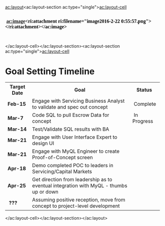 <ac:layout><ac:layout-section ac:type="single"><ac:layout-cell><h2 style="text-align: left;"><strong><span style="color: rgb(0,0,0);font-family: Times New Roman;font-size: medium;">&nbsp;<ac:image><ri:attachment ri:filename="image2016-2-22 0:55:57.png"></ri:attachment></ac:image></span></strong></h2><p style="margin: 0.0in 0.0in 8.0pt;">&nbsp;</p></ac:layout-cell></ac:layout-section><ac:layout-section ac:type="single"><ac:layout-cell><h1>Goal Setting Timeline</h1><table><tbody><tr><th class="highlight-blue" data-highlight-colour="blue">Target Date</th><th class="highlight-blue" data-highlight-colour="blue">Goal</th><th class="highlight-blue" colspan="1" data-highlight-colour="blue">Status&nbsp;</th></tr><tr><td class="highlight-blue" data-highlight-colour="blue"><strong>Feb-15</strong></td><td class="highlight-yellow" data-highlight-colour="yellow">Engage with Servicing Business Analyst to validate and spec out concept</td><td class="highlight-yellow" colspan="1" data-highlight-colour="yellow">&nbsp;Complete</td></tr><tr><td class="highlight-blue" data-highlight-colour="blue"><strong>Mar-7</strong></td><td class="highlight-green" data-highlight-colour="green">Code SQL to pull Escrow Data for concept</td><td class="highlight-green" colspan="1" data-highlight-colour="green">&nbsp;In Progress</td></tr><tr><td class="highlight-blue" data-highlight-colour="blue"><strong>Mar-14</strong></td><td class="highlight-yellow" data-highlight-colour="yellow">Test/Validate SQL results with BA</td><td class="highlight-yellow" colspan="1" data-highlight-colour="yellow">&nbsp;</td></tr><tr><td class="highlight-blue" colspan="1"><strong>Mar-21</strong></td><td class="highlight-green" colspan="1" data-highlight-colour="green">Engage with User Interface Expert to design UI</td><td class="highlight-green" colspan="1" data-highlight-colour="green">&nbsp;</td></tr><tr><td class="highlight-blue" colspan="1"><strong>Mar-21</strong></td><td class="highlight-yellow" colspan="1" data-highlight-colour="yellow">Engage with MyQL Engineer to&nbsp;create Proof-of-Concept screen&nbsp;</td><td class="highlight-yellow" colspan="1" data-highlight-colour="yellow">&nbsp;</td></tr><tr><td class="highlight-blue" colspan="1"><strong>Apr-18</strong></td><td class="highlight-green" colspan="1" data-highlight-colour="green">Demo&nbsp;completed POC to leaders in Servicing/Capital Markets</td><td class="highlight-green" colspan="1" data-highlight-colour="green">&nbsp;</td></tr><tr><td class="highlight-blue" colspan="1"><strong>Apr-25</strong></td><td class="highlight-yellow" colspan="1" data-highlight-colour="yellow">Get&nbsp;direction from leadership as to eventual integration with MyQL - thumbs up or down</td><td class="highlight-yellow" colspan="1" data-highlight-colour="yellow">&nbsp;</td></tr><tr><td class="highlight-blue" colspan="1" style="text-align: left;"><strong>&nbsp;???</strong></td><td class="highlight-green" colspan="1" data-highlight-colour="green">Assuming positive reception, move from concept to project-level development&nbsp;</td><td class="highlight-green" colspan="1" data-highlight-colour="green">&nbsp;</td></tr></tbody></table></ac:layout-cell></ac:layout-section></ac:layout>